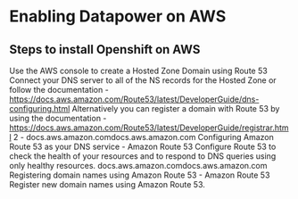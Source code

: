 # Enabling Datapower on AWS

## Steps to install Openshift on AWS
Use the AWS console to create a Hosted Zone Domain using Route 53
Connect your DNS server to all of the NS records for the Hosted Zone or follow the documentation - https://docs.aws.amazon.com/Route53/latest/DeveloperGuide/dns-configuring.html
Alternatively you can register a domain with Route 53 by using the documentation - https://docs.aws.amazon.com/Route53/latest/DeveloperGuide/registrar.html
2 -
docs.aws.amazon.comdocs.aws.amazon.com
Configuring Amazon Route 53 as your DNS service - Amazon Route 53
Configure Route 53 to check the health of your resources and to respond to DNS queries using only healthy resources.
docs.aws.amazon.comdocs.aws.amazon.com
Registering domain names using Amazon Route 53 - Amazon Route 53
Register new domain names using Amazon Route 53.
